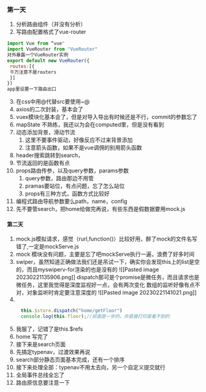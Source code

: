 ### 第一天
1. 分析路由组件（并没有分析）
2. 写路由配置格式了vue-router
```js
import Vue from “vue"
import VueRouter from "VueRouter"
对外暴露一个VueRouter实例
export default new VueRouter({
 routes:[{
 千万注意不是routers
 }]
})
app里设置一下路由出口

```
3. 在css中用@代替src要使用~@
4. axios的二次封装，基本会了
5. vuex模块化基本会了，但是对导入导出有时候还是不行，commit的参数忘了
6. mapState 不熟练，我还以为会在computed里，但是没有看到
7. 动态添加背景，滑动节流 
	1. 这里不要事件驱动，好像反应不过来背景添加
	2. 注意箭头函数，如果不是vue调佣的别用箭头函数
8. header搜索跳转到search，
9. 节流返回的是函数有点
10. props路由传参，以及query参数，params参数
	1. query参数，路由那边不用管
	2. pramas要站位，有点问题，忘了怎么站位
	3. props有三种方式，函数方式比较好
11. 编程式路由导航参数要么path，name，config
12. 先不要管search，把home给做完再说，有些东西是假数据要用mock.js
#### 第二天
1. mock.js模拟请求，感觉（rurl,function()）比较好用，醉了mock的文件名写错了,一定是mockServe.js
2. mock 模块没有问题，主要是忘了吧mockServe执行一遍，浪费了好多时间
3. swiper，虽然知道正确做法我们还是吊试一下，确实你会发现this上的list是空的，而且myswiperv-for渲染的也是没有的
 ![[Pasted image 20230221135906.png]]
 dispatch那可是个promise是微任务，而且请求也是微任务，这里我觉得是深度监视好一点，会有两次变化
 数组的监听好像有点不对，对象监听时肯定要注意深度的
 ![[Pasted image 20230221141021.png]]
 4.   
```js
	 this.$store.dispatch("home/getFloor")
	 console.log(this.floor);//前面是一步的，你直接打印是看不到的
```

5. 我服了，记错了是this.$refs
6. home 写完了
7. 接下来是search页面
8. 先搞定typenav，过渡效果再说
9. search部分静态页面基本完成，还有一个排序
10. 接下来处理全部：typenav不用太去向，另一个自定义提交就行
11. 全局事件总线全忘了
12. 路由原信息要注意一下